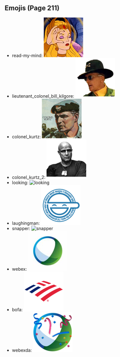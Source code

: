 
## Emojis (Page 211)

* read-my-mind: ![read-my-mind](output/read-my-mind.gif)
* lieutenant_colonel_bill_kilgore: ![lieutenant_colonel_bill_kilgore](output/lieutenant_colonel_bill_kilgore.png)
* colonel_kurtz: ![colonel_kurtz](output/colonel_kurtz.png)
* colonel_kurtz_2: ![colonel_kurtz_2](output/colonel_kurtz_2.png)
* looking: ![looking](output/looking)
* laughingman: ![laughingman](output/laughingman.png)
* snapper: ![snapper](output/snapper)
* webex: ![webex](output/webex.jpg)
* bofa: ![bofa](output/bofa.png)
* webexda: ![webexda](output/webexda.png)
